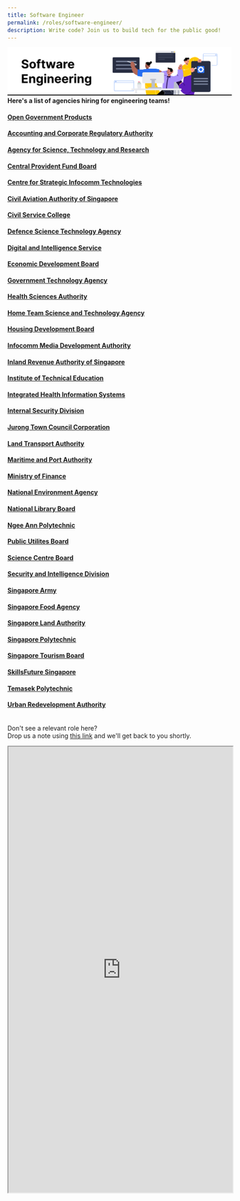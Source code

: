 ```yaml
---
title: Software Engineer
permalink: /roles/software-engineer/
description: Write code? Join us to build tech for the public good!
---
```

![](/images/Software%20engineer.png) 
<br> **Here's a list of agencies hiring for engineering teams!**

#### [Open Government Products](https://opengovernmentproducts.recruitee.com/#section-89477)
#### [Accounting and Corporate Regulatory Authority](https://www.acra.gov.sg/careers)
#### [Agency for Science, Technology and Research](https://careers.a-star.edu.sg/)
#### [Central Provident Fund Board](https://www.careers.hrp.gov.sg/sap/bc/ui5_ui5/sap/ZGERCFA004/index.html#/JobDescription/12845731/005056a3-d347-1edd-96ba-60f63d86c8ff)
#### [Centre for Strategic Infocomm Technologies](https://www.csit.gov.sg/join-us/careers)
#### [Civil Aviation Authority of Singapore ](https://www.caas.gov.sg/who-we-are/careers)
#### [Civil Service College](https://www.careers.hrp.gov.sg/sap/bc/ui5_ui5/sap/ZGERCFA004/index.html#/JobDescription/12784994/005056A3-53E2-1EED-91FB-4422BFE89B63)
#### [Defence Science Technology Agency](https://www.dsta.gov.sg/join-us/job-seeker/dsta-careers)
#### [Digital and Intelligence Service](http://www.discareers.gov.sg/)
#### [Economic Development Board](https://careers.edb.gov.sg/en/job/4002255/senior-data-engineer-31-year-contract)
#### [Government Technology Agency](https://sggovterp.wd102.myworkdayjobs.com/PublicServiceCareers?Agency=27bc56da9e6a01dcff9491800407da09&Job_Family_Group=27bc56da9e6a01598012e66f50087e59)
#### [Health Sciences Authority](https://www.hsa.gov.sg/careers)
#### [Home Team Science and Technology Agency](https://www.linkedin.com/jobs/search/?currentJobId=3375232497&f_C=30975013&geoId=92000000&originToLandingJobPostings=3369721550%2C3375236402%2C3369721563%2C3375233474%2C3344666442%2C3375232497%2C3345381267%2C3369438618%2C3364642092)
#### [Housing Development Board](https://www.careers.hrp.gov.sg/sap/bc/ui5_ui5/sap/ZGERCFA004/index.html#/JobDescription/12889364/005056a3-53e2-1edd-99f7-5d87ea9209a6)
#### [Infocomm Media Development Authority](https://www.imda.gov.sg/About-IMDA/Careers-at-IMDA)
#### [Inland Revenue Authority of Singapore](https://www.careers.hrp.gov.sg/sap/bc/ui5_ui5/sap/ZGERCFA004/index.html#/JobDescription/11522111/005056a3-d347-1edd-98fe-01d1a0d6e42d)
#### [Institute of Technical Education](https://sggovterp.wd102.myworkdayjobs.com/en-US/PublicServiceCareers?q=Lecturer&Agency=b3aeac72d2570101cb1f9e3c141f0000)
#### [Integrated Health Information Systems](https://careers-public-healthtech-jobs.ihis.com.sg/)
#### [Internal Security Division](https://www.mha.gov.sg/isd/be-part-of-isd)
#### [Jurong Town Council Corporation](https://www.linkedin.com/jobs/view/3344032743/?capColoOverride=true)
#### [Land Transport Authority](https://www.linkedin.com/jobs/view/3344032743/?capColoOverride=true)
#### [Maritime and Port Authority](https://sggovterp.wd102.myworkdayjobs.com/PublicServiceCareers/job/MPA-mTower-Block/Engineer---Senior-Engineer--Statistics---Data-Systems-_JR-10000013605)
#### [Ministry of Finance](https://www.mof.gov.sg/who-we-are/careers/is-mof-the-right-place-for-me)
#### [National Environment Agency](https://www.careers.hrp.gov.sg/sap/bc/ui5_ui5/sap/ZGERCFA004/index.html?search-keyword=informatics#/JobDescription/12219027/005056a3-d347-1edd-99aa-fe3dde5cac2d)
#### [National Library Board](https://www.nlb.gov.sg/main/about-us/careers)
#### [Ngee Ann Polytechnic](https://www.careers.hrp.gov.sg/sap/bc/ui5_ui5/sap/ZGERCFA004/index.html#/JobDescription/12036255/005056a3-53e2-1edd-9ac6-30cfb4d0a223)
#### [Public Utilites Board](https://www.pub.gov.sg/careers)
#### [Science Centre Board](https://www.careers.hrp.gov.sg/sap/bc/ui5_ui5/sap/ZGERCFA004/index.html#/JobDescription/12917925/005056a3-d347-1edd-9c88-d717cd2725da)
#### [Security and Intelligence Division](https://www.sid.gov.sg/resources/technology/)
#### [Singapore Army](https://go.gov.sg/joinarmy)
#### [Singapore Food Agency](https://www.sfa.gov.sg/careers)
#### [Singapore Land Authority](https://www.sla.gov.sg/join-us/our-work-at-sla)
#### [Singapore Polytechnic](https://www.sp.edu.sg/sp/about-sp/careers-with-sp)
#### [Singapore Tourism Board](https://www.linkedin.com/jobs/view/3197655931)
#### [SkillsFuture Singapore](https://www.careers.hrp.gov.sg/sap/bc/ui5_ui5/sap/ZGERCFA004/index.html?search-keyword=SSG#/JobDescription/12625872/005056a3-53e2-1eed-97c9-bc5c7d5b59d2)
#### [Temasek Polytechnic](https://www.careers.hrp.gov.sg/sap/bc/ui5_ui5/sap/ZGERCFA004/index.html#/JobDescription/12597958/005056a3-d347-1eed-9488-f18419e0d60d)
#### [Urban Redevelopment Authority](https://www.careers.hrp.gov.sg/sap/bc/ui5_ui5/sap/ZGERCFA004/index.html#/JobDescription/12699498/005056a3-53e2-1eed-93d4-deaaa0d46158)

<br> Don't see a relevant role here? <br> Drop us a note using [this link](https://go.gov.sg/techforpublicgood) and we'll get back to you shortly.



<iframe src="https://docs.google.com/spreadsheets/d/e/2PACX-1vRKeIHN2edATjW8zRU5HgoQ6UxtXEYtoeYa1PE2epVh4OlWr0fKP419IZieULRuMXWtNi5lseklG5br/pubhtml?gid=1220838255&amp;single=true&amp;widget=true&amp;headers=false" width="100%" height="1000"></iframe>
